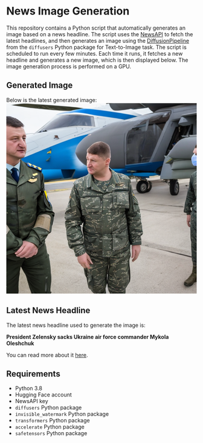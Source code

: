 # News Image Generation
This repository contains a Python script that automatically generates an image based on a news headline. The script uses the [NewsAPI](https://newsapi.org/) to fetch the latest headlines, and then generates an image using the [DiffusionPipeline](https://github.com/huggingface/diffusers) from the `diffusers` Python package for Text-to-Image task.
The script is scheduled to run every few minutes. Each time it runs, it fetches a new headline and generates a new image, which is then displayed below. The image generation process is performed on a GPU.

## Generated Image
Below is the latest generated image:
![Generated Image](image.png)

## Latest News Headline
The latest news headline used to generate the image is:

**President Zelensky sacks Ukraine air force commander Mykola Oleshchuk**

You can read more about it [here](https://news.google.com/rss/articles/CBMiWkFVX3lxTE5hd2tESUNDdmpnYTBSNkV6WlNrN1JMTU1RODFPMGhjRFYwSWxYb2VHaEx4QUJkMVZMZVUzMmotZ3oxTTJoMk1DdGZQem90TkZyR0tsNjNvTXByZ9IBX0FVX3lxTE15NHppOGg1b3JEcG1jcUFUczQ3bld6amhIVm5HVHJobHJBSjVuLXVyNE1VRWI3RG9zdDdlUmgybjl6bkRFYXZKLVZtR08wakdaR0s3TUtkSmc4OXdfek1Z?oc=5).

## Requirements
- Python 3.8
- Hugging Face account
- NewsAPI key
- `diffusers` Python package
- `invisible_watermark` Python package
- `transformers` Python package
- `accelerate` Python package
- `safetensors` Python package
